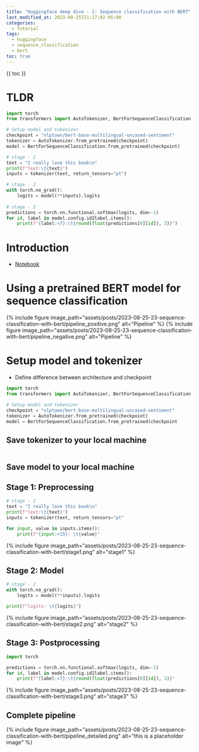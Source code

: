 ```yaml
---
title: "Huggingface deep dive - 1: Sequence classification with BERT"
last_modified_at: 2023-08-25T21:17:02-05:00
categories:
  - Tutorial
tags:
  - huggingface
  - sequence_classification
  - bert
toc: true
---
```


{{ toc }}


# TLDR
```py
import torch
from transformers import AutoTokenizer, BertForSequenceClassification

# Setup model and tokenizer
checkpoint = "nlptown/bert-base-multilingual-uncased-sentiment"
tokenizer = AutoTokenizer.from_pretrained(checkpoint)
model = BertForSequenceClassification.from_pretrained(checkpoint)

# stage - 1
text = "I really love this book\n"
print(f"text:\t{text}")
inputs = tokenizer(text, return_tensors="pt")

# stage - 2
with torch.no_grad():
    logits = model(**inputs).logits
    
# stage - 3
predictions = torch.nn.functional.softmax(logits, dim=-1)
for id, label in model.config.id2label.items():
    print(f"{label:<7}:\t{round(float(predictions[0][id]), 3)}")
```


# Introduction
- [Notebook](https://colab.research.google.com/github/roldanjrgl/huggingface_deep_dive/blob/main/sequence_classification.ipynb)


# Using a pretrained BERT model for sequence classification

{% include figure image_path="assets/posts/2023-08-25-23-sequence-classification-with-bert/pipeline_positive.png" alt="Pipeline"  %}
{% include figure image_path="assets/posts/2023-08-25-23-sequence-classification-with-bert/pipeline_negative.png" alt="Pipeline"  %}


# Setup model and tokenizer
- Define difference between architecture and checkpoint

```py
import torch
from transformers import AutoTokenizer, BertForSequenceClassification

# Setup model and tokenizer
checkpoint = "nlptown/bert-base-multilingual-uncased-sentiment"
tokenizer = AutoTokenizer.from_pretrained(checkpoint)
model = BertForSequenceClassification.from_pretrained(checkpoint
```

## Save tokenizer to your local machine
```py

```

## Save model to your local machine


## Stage 1: Preprocessing
```py
# stage - 1
text = "I really love this book\n"
print(f"text:\t{text}")
inputs = tokenizer(text, return_tensors="pt"

for input, value in inputs.items():
    print(f"{input:<15}: \t{value}"
```

{% include figure image_path="assets/posts/2023-08-25-23-sequence-classification-with-bert/stage1.png" alt="stage1"  %}

## Stage 2: Model
```py
# stage - 2
with torch.no_grad():
    logits = model(**inputs).logits

print(f"logits: \t{logits}")
```

{% include figure image_path="assets/posts/2023-08-25-23-sequence-classification-with-bert/stage2.png" alt="stage2"  %}


## Stage 3: Postprocessing
```py
import torch

predictions = torch.nn.functional.softmax(logits, dim=-1)
for id, label in model.config.id2label.items():
    print(f"{label:<7}:\t{round(float(predictions[0][id]), 3)}"
```

{% include figure image_path="assets/posts/2023-08-25-23-sequence-classification-with-bert/stage3.png" alt="stage3"  %}

## Complete pipeline

{% include figure image_path="assets/posts/2023-08-25-23-sequence-classification-with-bert/pipeline_detailed.png" alt="this is a placeholder image"  %}
